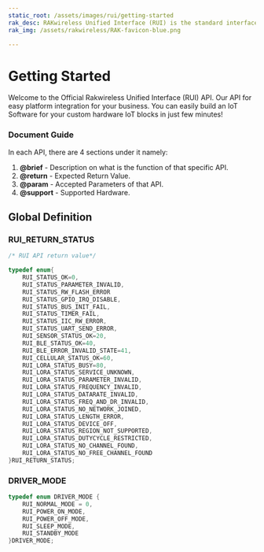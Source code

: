 ```yaml
---
static_root: /assets/images/rui/getting-started
rak_desc: RAKwireless Unified Interface (RUI) is the standard interface defined to simplify the firmware development for the ecosystem of the hardware of RAK. RUI defines an API that abstracts the complexity of the hardware layer. Through the RUI API, users can control all the functionalities of the module without the need to deal with the complexity of low-level hardware protocols such as SPI, I2C, etc.
rak_img: /assets/rakwireless/RAK-favicon-blue.png

---
```


# Getting Started

Welcome to the Official Rakwireless Unified Interface (RUI) API. Our API for easy platform integration for your business. You can easily build an IoT Software for your custom hardware IoT blocks in just few minutes!


### Document Guide

In each API, there are 4 sections under it namely:

1. **@brief** - Description on what is the function of that specific API.
2. **@return** - Expected Return Value.
3. **@param** - Accepted Parameters of that API.
4. **@support** - Supported Hardware.

## Global Definition

### RUI_RETURN_STATUS

```c
/* RUI API return value*/

typedef enum{
	RUI_STATUS_OK=0,
 	RUI_STATUS_PARAMETER_INVALID,
 	RUI_STATUS_RW_FLASH_ERROR
 	RUI_STATUS_GPIO_IRQ_DISABLE,
 	RUI_STATUS_BUS_INIT_FAIL,
	RUI_STATUS_TIMER_FAIL,
	RUI_STATUS_IIC_RW_ERROR,
 	RUI_STATUS_UART_SEND_ERROR,
 	RUI_SENSOR_STATUS_OK=20,
 	RUI_BLE_STATUS_OK=40,
 	RUI_BLE_ERROR_INVALID_STATE=41,
	RUI_CELLULAR_STATUS_OK=60,
 	RUI_LORA_STATUS_BUSY=80,
 	RUI_LORA_STATUS_SERVICE_UNKNOWN,
 	RUI_LORA_STATUS_PARAMETER_INVALID,
 	RUI_LORA_STATUS_FREQUENCY_INVALID,
 	RUI_LORA_STATUS_DATARATE_INVALID,
 	RUI_LORA_STATUS_FREQ_AND_DR_INVALID,
 	RUI_LORA_STATUS_NO_NETWORK_JOINED,
 	RUI_LORA_STATUS_LENGTH_ERROR,
 	RUI_LORA_STATUS_DEVICE_OFF,
 	RUI_LORA_STATUS_REGION_NOT_SUPPORTED,
 	RUI_LORA_STATUS_DUTYCYCLE_RESTRICTED,
 	RUI_LORA_STATUS_NO_CHANNEL_FOUND,
 	RUI_LORA_STATUS_NO_FREE_CHANNEL_FOUND
}RUI_RETURN_STATUS;
```

### DRIVER_MODE

```c
typedef enum DRIVER_MODE {
	RUI_NORMAL_MODE = 0,
	RUI_POWER_ON_MODE,
	RUI_POWER_OFF_MODE,
	RUI_SLEEP_MODE,
	RUI_STANDBY_MODE
}DRIVER_MODE;
```
